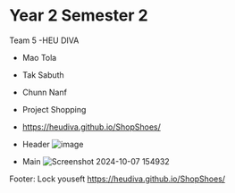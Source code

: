 # Year 2 Semester 2
Team 5
-HEU DIVA
- Mao Tola
- Tak Sabuth
- Chunn Nanf

- Project Shopping
- https://heudiva.github.io/ShopShoes/
+ Header
![image](https://github.com/user-attachments/assets/4fef7c3b-8a53-4752-abde-8a02108ac16e)

- Main
![Screenshot 2024-10-07 154932](https://github.com/user-attachments/assets/3074ac1d-7eeb-4701-a978-410d3bd243cd)

Footer: Lock youseft https://heudiva.github.io/ShopShoes/
